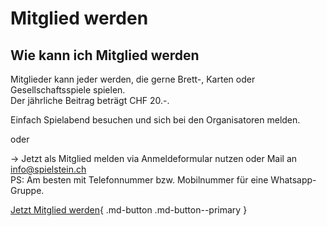 # Mitglied werden

## Wie kann ich Mitglied werden
Mitglieder kann jeder werden, die gerne Brett-, Karten oder Gesellschaftsspiele spielen.  
Der jährliche Beitrag beträgt CHF 20.-.

Einfach Spielabend besuchen und sich bei den Organisatoren melden.

oder

→ Jetzt als Mitglied melden via Anmeldeformular nutzen oder Mail an [info@spielstein.ch](mailto:info@spielstein.ch)  
PS: Am besten mit Telefonnummer bzw. Mobilnummer für eine Whatsapp-Gruppe.

[Jetzt Mitglied werden](https://docs.google.com/forms/d/e/1FAIpQLSeirJJBPWHNpbnjlj_YiUMaeHJtEn4kjWLUMSvb-dy2BRT2Sg/viewform){ .md-button .md-button--primary }